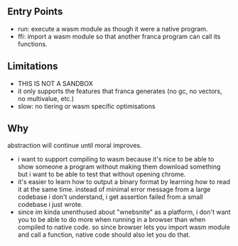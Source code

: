 ## Entry Points

- run: execute a wasm module as though it were a native program.
- ffi: import a wasm module so that another franca program can call its functions.

## Limitations

- THIS IS NOT A SANDBOX
- it only supports the features that franca generates (no gc, no vectors, no multivalue, etc.)
- slow: no tiering or wasm specific optimisations 

## Why

abstraction will continue until moral improves. 

- i want to support compiling to wasm because it's nice to be able to show
someone a program without making them download something but i want to be 
able to test that without opening chrome. 
- it's easier to learn how to output a binary format by learning how to 
read it at the same time. instead of minimal error message from a large 
codebase i don't understand, i get assertion failed from a small codebase 
i just wrote. 
- since im kinda unenthused about "wnebsnite" as a platform, i don't want 
you to be able to do more when running in a browser than when compiled to 
native code. so since browser lets you import wasm module and call a 
function, native code should also let you do that. 
